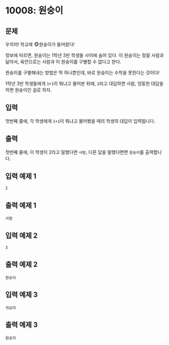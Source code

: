 # 10008: 원숭이

## 문제
우끼끼! 학교에 🐵원숭이가 들어왔다!

정보에 따르면, 원숭이는 1학년 3반 학생들 사이에 숨어 있다. 이 원숭이는 정말 사람과 닮아서, 육안으로는 사람과 이 원숭이를 구별할 수 없다고 한다.

원숭이를 구별해내는 방법은 딱 하나뿐인데, 바로 원숭이는 수학을 못한다는 것이다!

1학년 3반 학생들에게 `1+1`이 뭐냐고 물어본 뒤에, `2`라고 대답하면 사람, 엉뚱한 대답을 하면 원숭이인 걸로 하자.

## 입력
첫번째 줄에, 각 학생에게 `1+1`이 뭐냐고 물어봤을 때의 학생의 대답이 입력됩니다.

## 출력
첫번째 줄에, 이 학생이 2라고 말했다면 `사람`, 다른 답을 말했다면면 `원숭이`를 출력합니다.

## 입력 예제 1
```
2
```

## 출력 예제 1
```
사람
```

## 입력 예제 2
```
3
```

## 출력 예제 2
```
원숭이
```

## 입력 예제 3
```
귀요미
```

## 출력 예제 3
```
원숭이
```

